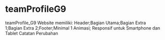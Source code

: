 # teamProfileG9
teamProfile_G9 Website  memiliki: Header;Bagian Utama;Bagian Extra 1;Bagian Extra 2;Footer;Minimal 1 Animasi; Responsif untuk Smartphone dan Tablet
Catatan Perubahan
